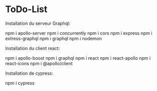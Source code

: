 # ToDo-List

Installation du serveur Graphql:

npm i apollo-server
npm i concurrently
npm i cors
npm i express
npm i extress-graphql
npm i graphql
npm i nodemon

Installation du client react:

npm i apollo-boost
npm i graphql
npm i react
npm i react-apollo
npm i react-icons
npm i @apollo/client

Installation de cypress:

npm i cypress
